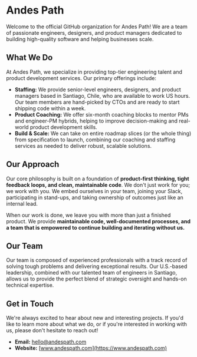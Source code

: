# Andes Path

Welcome to the official GitHub organization for Andes Path! We are a team of passionate engineers, designers, and product managers dedicated to building high-quality software and helping businesses scale.

## What We Do

At Andes Path, we specialize in providing top-tier engineering talent and product development services. Our primary offerings include:

* **Staffing:** We provide senior-level engineers, designers, and product managers based in Santiago, Chile, who are available to work US hours. Our team members are hand-picked by CTOs and are ready to start shipping code within a week.
* **Product Coaching:** We offer six-month coaching blocks to mentor PMs and engineer-PM hybrids, helping to improve decision-making and real-world product development skills.
* **Build & Scale:** We can take on entire roadmap slices (or the whole thing) from specification to launch, combining our coaching and staffing services as needed to deliver robust, scalable solutions.

## Our Approach

Our core philosophy is built on a foundation of **product-first thinking, tight feedback loops, and clean, maintainable code**. We don't just work for you; we work with you. We embed ourselves in your team, joining your Slack, participating in stand-ups, and taking ownership of outcomes just like an internal lead.

When our work is done, we leave you with more than just a finished product. We provide **maintainable code, well-documented processes, and a team that is empowered to continue building and iterating without us.**

## Our Team

Our team is composed of experienced professionals with a track record of solving tough problems and delivering exceptional results. Our U.S.-based leadership, combined with our talented team of engineers in Santiago, allows us to provide the perfect blend of strategic oversight and hands-on technical expertise.

## Get in Touch

We're always excited to hear about new and interesting projects. If you'd like to learn more about what we do, or if you're interested in working with us, please don't hesitate to reach out!

* **Email:** hello@andespath.com
* **Website:** [www.andespath.com](https://www.andespath.com)